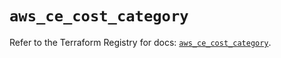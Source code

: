 # `aws_ce_cost_category`

Refer to the Terraform Registry for docs: [`aws_ce_cost_category`](https://registry.terraform.io/providers/hashicorp/aws/5.72.1/docs/resources/ce_cost_category).
